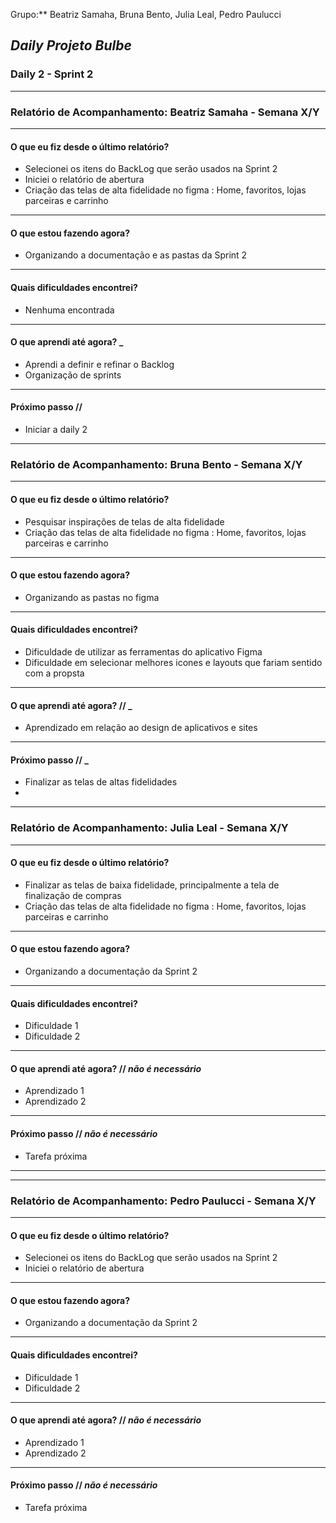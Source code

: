 Grupo:** Beatriz Samaha, Bruna Bento, Julia Leal, Pedro Paulucci  
## *Daily Projeto Bulbe*

### Daily 2 - Sprint 2

---

### **Relatório de Acompanhamento: Beatriz Samaha - Semana X/Y**

---

#### **O que eu fiz desde o último relatório?**

- Selecionei os itens do BackLog que serão usados na Sprint 2  
- Iniciei o relatório de abertura  
- Criação das telas de alta fidelidade no figma : Home, favoritos, lojas parceiras e carrinho 

---

#### **O que estou fazendo agora?**

- Organizando a documentação e as pastas da Sprint 2

---

#### **Quais dificuldades encontrei?**

- Nenhuma encontrada 

---

#### **O que aprendi até agora?** _

- Aprendi a definir e refinar o Backlog 
- Organização de sprints 

---

#### **Próximo passo //**

- Iniciar a daily 2 

---





### **Relatório de Acompanhamento: Bruna Bento - Semana X/Y**

---

#### **O que eu fiz desde o último relatório?**

- Pesquisar inspirações de telas de alta fidelidade
- Criação das telas de alta fidelidade no figma : Home, favoritos, lojas parceiras e carrinho 


---

#### **O que estou fazendo agora?**

- Organizando as pastas no figma 

---

#### **Quais dificuldades encontrei?**

-  Dificuldade de utilizar as ferramentas do aplicativo Figma 
-  Dificuldade em selecionar melhores icones e layouts que fariam sentido com a propsta 

---

#### **O que aprendi até agora? //** _

- Aprendizado em relação ao design de aplicativos e sites 

---

#### **Próximo passo //** _

- Finalizar as telas de altas fidelidades 
- 

---





### **Relatório de Acompanhamento: Julia Leal - Semana X/Y**

---

#### **O que eu fiz desde o último relatório?**

- Finalizar as telas de baixa fidelidade, principalmente a tela de finalização de compras 
- Criação das telas de alta fidelidade no figma : Home, favoritos, lojas parceiras e carrinho 

---

#### **O que estou fazendo agora?**

- Organizando a documentação da Sprint 2

---

#### **Quais dificuldades encontrei?**

- Dificuldade 1  
- Dificuldade 2  

---

#### **O que aprendi até agora? //** _**não é necessário**_

- Aprendizado 1  
- Aprendizado 2  

---

#### **Próximo passo //** _**não é necessário**_

- Tarefa próxima

---



-------------------------------------------------------------------------------------------





### **Relatório de Acompanhamento: Pedro Paulucci - Semana X/Y**

---

#### **O que eu fiz desde o último relatório?**

- Selecionei os itens do BackLog que serão usados na Sprint 2  
- Iniciei o relatório de abertura  

---

#### **O que estou fazendo agora?**

- Organizando a documentação da Sprint 2

---

#### **Quais dificuldades encontrei?**

- Dificuldade 1  
- Dificuldade 2  

---

#### **O que aprendi até agora? //** _**não é necessário**_

- Aprendizado 1  
- Aprendizado 2  

---

#### **Próximo passo //** _**não é necessário**_

- Tarefa próxima

